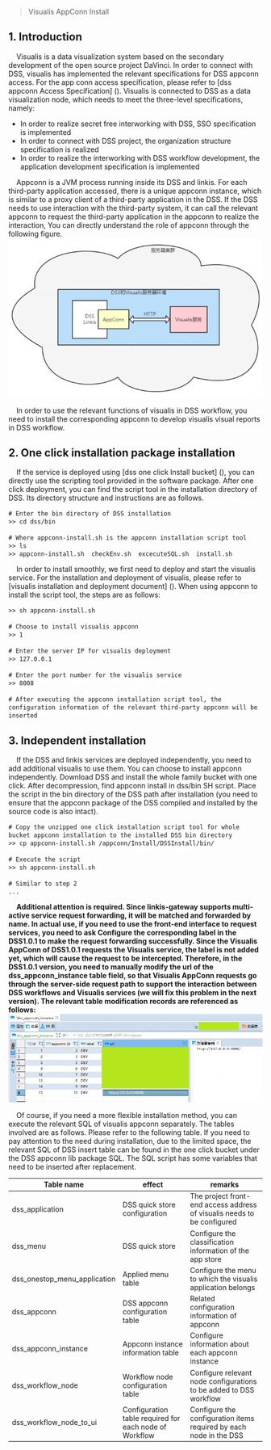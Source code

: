 > Visualis AppConn Install

## 1. Introduction
&nbsp;&nbsp;&nbsp;&nbsp;Visualis is a data visualization system based on the secondary development of the open source project DaVinci. In order to connect with DSS, visualis has implemented the relevant specifications for DSS appconn access. For the app conn access specification, please refer to [dss appconn Access Specification] (). Visualis is connected to DSS as a data visualization node, which needs to meet the three-level specifications, namely:
* In order to realize secret free interworking with DSS, SSO specification is implemented
* In order to connect with DSS project, the organization structure specification is realized
* In order to realize the interworking with DSS workflow development, the application development specification is implemented

&nbsp;&nbsp;&nbsp;&nbsp;Appconn is a JVM process running inside its DSS and linkis. For each third-party application accessed, there is a unique appconn instance, which is similar to a proxy client of a third-party application in the DSS. If the DSS needs to use interaction with the third-party system, it can call the relevant appconn to request the third-party application in the appconn to realize the interaction, You can directly understand the role of appconn through the following figure.  
![AppConn](../images/appconn.png)

&nbsp;&nbsp;&nbsp;&nbsp;In order to use the relevant functions of visualis in DSS workflow, you need to install the corresponding appconn to develop visualis visual reports in DSS workflow.

## 2. One click installation package installation
&nbsp;&nbsp;&nbsp;&nbsp;If the service is deployed using [dss one click Install bucket] (), you can directly use the scripting tool provided in the software package. After one click deployment, you can find the script tool in the installation directory of DSS. Its directory structure and instructions are as follows.
```shell
# Enter the bin directory of DSS installation
>> cd dss/bin

# Where appconn-install.sh is the appconn installation script tool
>> ls
>> appconn-install.sh  checkEnv.sh  excecuteSQL.sh  install.sh
```
&nbsp;&nbsp;&nbsp;&nbsp;In order to install smoothly, we first need to deploy and start the visualis service. For the installation and deployment of visualis, please refer to [visualis installation and deployment document] (). When using appconn to install the script tool, the steps are as follows:
```shell
>> sh appconn-install.sh

# Choose to install visualis appconn
>> 1

# Enter the server IP for visualis deployment
>> 127.0.0.1

# Enter the port number for the visualis service
>> 8008

# After executing the appconn installation script tool, the configuration information of the relevant third-party appconn will be inserted
```

## 3. Independent installation
&nbsp;&nbsp;&nbsp;&nbsp;If the DSS and linkis services are deployed independently, you need to add additional visualis to use them. You can choose to install appconn independently. Download DSS and install the whole family bucket with one click. After decompression, find appconn install in dss/bin SH script. Place the script in the bin directory of the DSS path after installation (you need to ensure that the appconn package of the DSS compiled and installed by the source code is also intact).
```shell
# Copy the unzipped one click installation script tool for whole bucket appconn installation to the installed DSS bin directory
>> cp appconn-install.sh /appconn/Install/DSSInstall/bin/

# Execute the script
>> sh appconn-install.sh

# Similar to step 2
...

```
&nbsp;&nbsp;&nbsp;&nbsp;**Additional attention is required. Since linkis-gateway supports multi-active service request forwarding, it will be matched and forwarded by name. In actual use, if you need to use the front-end interface to request services, you need to ask Configure the corresponding label in the DSS1.0.1 to make the request forwarding successfully. Since the Visualis AppConn of DSS1.0.1 requests the Visualis service, the label is not added yet, which will cause the request to be intercepted. Therefore, in the DSS1.0.1 version, you need to manually modify the url of the dss_appconn_instance table field, so that Visualis AppConn requests go through the server-side request path to support the interaction between DSS workflows and Visualis services (we will fix this problem in the next version). The relevant table modification records are referenced as follows:**
![表修改](./../images/visualis_appconn_fix.png)


&nbsp;&nbsp;&nbsp;&nbsp;Of course, if you need a more flexible installation method, you can execute the relevant SQL of visualis appconn separately. The tables involved are as follows. Please refer to the following table. If you need to pay attention to the need during installation, due to the limited space, the relevant SQL of DSS insert table can be found in the one click bucket under the DSS appconn lib package SQL. The SQL script has some variables that need to be inserted after replacement.

|Table name|effect|remarks|
|-----|-----|-----|
|dss_application|DSS quick store configuration|The project front-end access address of visualis needs to be configured|
|dss_menu|DSS quick store|Configure the classification information of the app store|
|dss_onestop_menu_application|Applied menu table|Configure the menu to which the visualis application belongs|
|dss_appconn|DSS appconn configuration table|Related configuration information of appconn|
|dss_appconn_instance|Appconn instance information table|Configure information about each appconn instance|
|dss_workflow_node|Workflow node configuration table|Configure relevant node configurations to be added to DSS workflow|
|dss_workflow_node_to_ui|Configuration table required for each node of Workflow|Configure the configuration items required by each node in the DSS|
